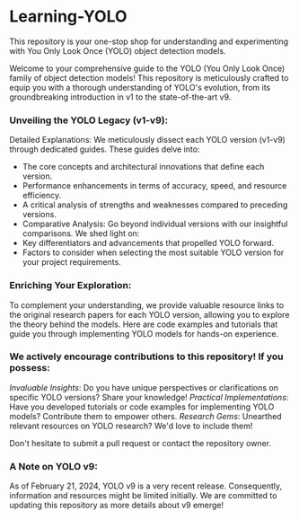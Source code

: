 # Learning-YOLO
This repository is your one-stop shop for understanding and experimenting with You Only Look Once (YOLO) object detection models.

Welcome to your comprehensive guide to the YOLO (You Only Look Once) family of object detection models! This repository is meticulously crafted to equip you with a thorough understanding of YOLO's evolution, from its groundbreaking introduction in v1 to the state-of-the-art v9.

### Unveiling the YOLO Legacy (v1-v9):

Detailed Explanations: We meticulously dissect each YOLO version (v1-v9) through dedicated guides. These guides delve into:

- The core concepts and architectural innovations that define each version.
- Performance enhancements in terms of accuracy, speed, and resource efficiency.
- A critical analysis of strengths and weaknesses compared to preceding versions.
- Comparative Analysis: Go beyond individual versions with our insightful comparisons. We shed light on:
- Key differentiators and advancements that propelled YOLO forward.
- Factors to consider when selecting the most suitable YOLO version for your project requirements.
  
### Enriching Your Exploration:

To complement your understanding, we provide valuable resource links to the original research papers for each YOLO version, allowing you to explore the theory behind the models. Here are code examples and tutorials that guide you through implementing YOLO models for hands-on experience.

### We actively encourage contributions to this repository! If you possess:

*Invaluable Insights*: Do you have unique perspectives or clarifications on specific YOLO versions? Share your knowledge!
*Practical Implementations*: Have you developed tutorials or code examples for implementing YOLO models? Contribute them to empower others.
*Research Gems*: Unearthed relevant resources on YOLO research? We'd love to include them!

Don't hesitate to submit a pull request or contact the repository owner.

### A Note on YOLO v9:

As of February 21, 2024, YOLO v9 is a very recent release. Consequently, information and resources might be limited initially. We are committed to updating this repository as more details about v9 emerge!
